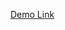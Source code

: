 <a target="_blank" href="https://mayijun1203.github.io/PHOTOVIZGH/#13.9/29.09978/119.66614"> Demo Link </a>

